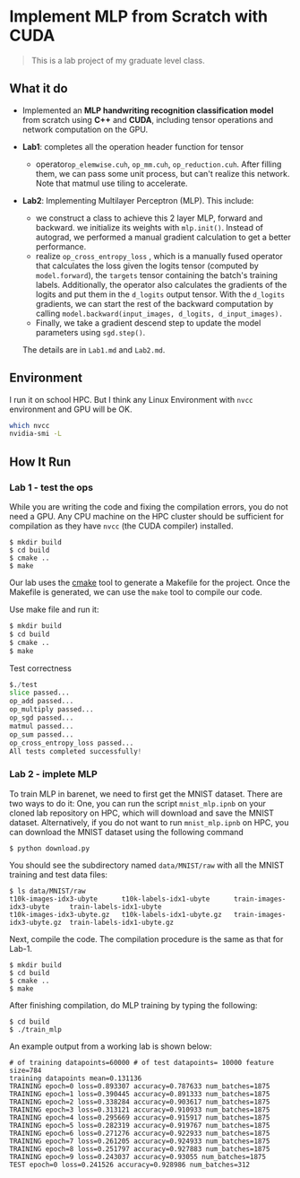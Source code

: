 

# Implement MLP from Scratch with CUDA

>This is a lab project of my graduate level class.

## What it do

- Implemented an **MLP handwriting recognition classification model** from scratch using **C++** and **CUDA**, including tensor operations and network computation on the GPU.

- **Lab1**: completes all the operation header function for tensor

  - operator`op_elemwise.cuh`, `op_mm.cuh`, `op_reduction.cuh`. After filling them, we can pass some unit process, but can't realize this network. Note that matmul use tiling to accelerate.

- **Lab2**: Implementing Multilayer Perceptron (MLP). This include:

  - we construct a class to achieve this 2 layer MLP, forward and backward. we initialize its weights with `mlp.init()`. Instead of autograd, we performed a manual gradient calculation to get a better performance. 
  - realize `op_cross_entropy_loss` , which is a manually fused operator that calculates the loss given the logits tensor (computed by `model.forward`), the `targets` tensor containing the batch's training labels. Additionally, the operator also calculates the gradients of the logits and put them in the `d_logits` output tensor. With the `d_logits` gradients, we can start the rest of the backward computation by calling `model.backward(input_images, d_logits, d_input_images).`
  - Finally, we take a gradient descend step to update the model parameters using `sgd.step()`.

  The details are in `Lab1.md` and `Lab2.md`.

## Environment

I run it on school HPC. But I think any Linux Environment with `nvcc` environment and GPU will be OK.

```bash
which nvcc
nvidia-smi -L
```



## How It Run

### Lab 1 - test the ops

While you are writing the code and fixing the compilation errors, you do not need a GPU. Any CPU machine on the HPC cluster should be sufficient for compilation as they have `nvcc` (the CUDA compiler) installed.

```
$ mkdir build
$ cd build
$ cmake ..
$ make
```



Our lab uses the [cmake](https://cmake.org/cmake/help/latest/index.html) tool to generate a Makefile for the project. Once the Makefile is generated, we can use the `make` tool to compile our code.

Use make file and run it:

```bash
$ mkdir build
$ cd build
$ cmake ..
$ make
```

Test correctness

```python
$./test
slice passed...
op_add passed...
op_multiply passed...
op_sgd passed...
matmul passed...
op_sum passed...
op_cross_entropy_loss passed...
All tests completed successfully!
```

### Lab 2 - implete MLP

To train MLP in barenet, we need to first get the MNIST dataset. There are two ways to do it: One, you can run the script `mnist_mlp.ipnb` on your cloned lab repository on HPC, which will download and save the MNIST dataset. Alternatively, if you do not want to run `mnist_mlp.ipnb` on HPC, you can download the MNIST dataset using the following command

```
$ python download.py
```

You should see the subdirectory named `data/MNIST/raw` with all the MNIST training and test data files:

```
$ ls data/MNIST/raw
t10k-images-idx3-ubyte		t10k-labels-idx1-ubyte		train-images-idx3-ubyte		train-labels-idx1-ubyte
t10k-images-idx3-ubyte.gz	t10k-labels-idx1-ubyte.gz	train-images-idx3-ubyte.gz	train-labels-idx1-ubyte.gz
```

Next, compile the code. The compilation procedure is the same as that for Lab-1.

```
$ mkdir build
$ cd build
$ cmake ..
$ make
```

After finishing compilation, do MLP training by typing the following:

```
$ cd build
$ ./train_mlp  
```

An example output from a working lab is shown below:

```
# of training datapoints=60000 # of test datapoints= 10000 feature size=784
training datapoints mean=0.131136
TRAINING epoch=0 loss=0.893307 accuracy=0.787633 num_batches=1875
TRAINING epoch=1 loss=0.390445 accuracy=0.891333 num_batches=1875
TRAINING epoch=2 loss=0.338284 accuracy=0.903617 num_batches=1875
TRAINING epoch=3 loss=0.313121 accuracy=0.910933 num_batches=1875
TRAINING epoch=4 loss=0.295669 accuracy=0.915917 num_batches=1875
TRAINING epoch=5 loss=0.282319 accuracy=0.919767 num_batches=1875
TRAINING epoch=6 loss=0.271276 accuracy=0.922933 num_batches=1875
TRAINING epoch=7 loss=0.261205 accuracy=0.924933 num_batches=1875
TRAINING epoch=8 loss=0.251797 accuracy=0.927883 num_batches=1875
TRAINING epoch=9 loss=0.243037 accuracy=0.93055 num_batches=1875
TEST epoch=0 loss=0.241526 accuracy=0.928986 num_batches=312
```



